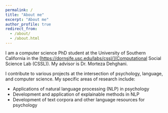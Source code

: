 ```yaml
---
permalink: /
title: "About me"
excerpt: "About me"
author_profile: true
redirect_from: 
  - /about/
  - /about.html
---
```


I am a computer science PhD student at the University of Southern California in the [https://dornsife.usc.edu/labs/cssl/](Computational Social Science Lab (CSSL)). My advisor is Dr. Morteza Dehghani. 

I contribute to various projects at the intersection of psychology, language, and computer science. My specific areas of research include:

* Applications of natural language processing (NLP) in psychology
* Development and application of explainable methods in NLP
* Development of text corpora and other language resources for psychology


